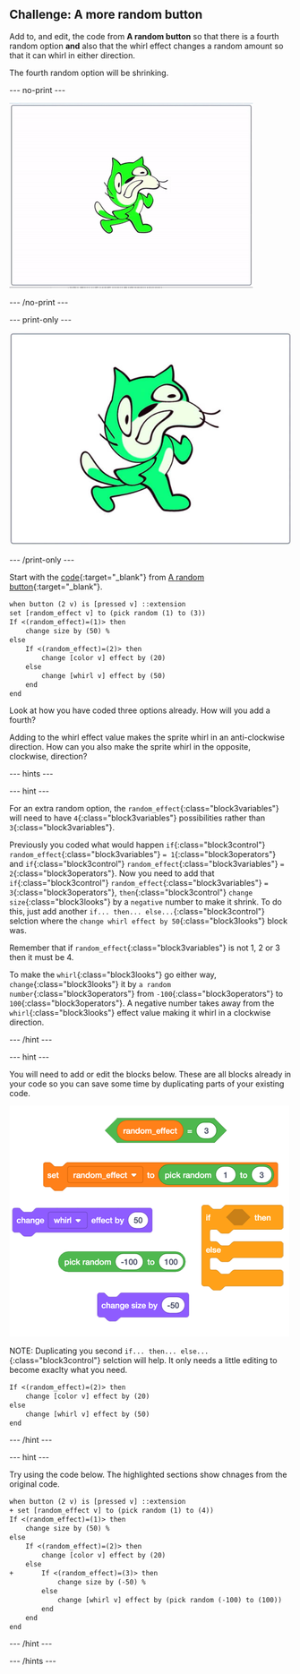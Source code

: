 ## Challenge: A more random button

Add to, and edit, the code from **A random button** so that there is a fourth random option **and** also that the whirl effect changes a random amount so that it can whirl in either direction.

The fourth random option will be shrinking.

--- no-print ---

![Random effects](images/moreRandom_completedTask.gif)

--- /no-print ---

--- print-only ---

![Random effects](images/moreRandom_completedTask.png)

--- /print-only ---

Start with the [code](http://rpf.io/p/en/button-switch-scratch-pi-get){:target="_blank"} from [A random button](http://rpf.io/p/en/button-switch-scratch-pi-get){:target="_blank"}.

```blocks3
when button (2 v) is [pressed v] ::extension
set [random_effect v] to (pick random (1) to (3))
If <(random_effect)=(1)> then
    change size by (50) %
else
    If <(random_effect)=(2)> then
        change [color v] effect by (20)
    else
        change [whirl v] effect by (50)
    end
end
```

Look at how you have coded three options already. How will you add a fourth?

Adding to the whirl effect value makes the sprite whirl in an anti-clockwise direction. How can you also make the sprite whirl in the opposite, clockwise, direction?

--- hints ---

--- hint ---

For an extra random option, the `random_effect`{:class="block3variables"} will need to have `4`{:class="block3variables"} possibilities rather than `3`{:class="block3variables"}.

Previously you coded what would happen `if`{:class="block3control"} `random_effect`{:class="block3variables"} `= 1`{:class="block3operators"} and `if`{:class="block3control"} `random_effect`{:class="block3variables"} `= 2`{:class="block3operators"}. Now you need to add that `if`{:class="block3control"} `random_effect`{:class="block3variables"} `= 3`{:class="block3operators"}, `then`{:class="block3control"} `change size`{:class="block3looks"} by a `negative` number to make it shrink. To do this, just add another `if... then... else...`{:class="block3control"} selction where the `change whirl effect by 50`{:class="block3looks"} block was.

Remember that if `random_effect`{:class="block3variables"} is not 1, 2 or 3 then it must be 4.

To make the `whirl`{:class="block3looks"} go either way, `change`{:class="block3looks"} it by `a random number`{:class="block3operators"} from `-100`{:class="block3operators"} to `100`{:class="block3operators"}. A negative number takes away from the `whirl`{:class="block3looks"} effect value making it whirl in a clockwise direction.

--- /hint ---

--- hint ---

You will need to add or edit the blocks below. These are all blocks already in your code so you can save some time by duplicating parts of your existing code.

![More random button challenge code parsons problem](images/moreRandom_Code_parsons.png)

NOTE: Duplicating you second `if... then... else...`{:class="block3control"} selction will help. It only needs a little editing to become exaclty what you need.

```blocks3
If <(random_effect)=(2)> then
    change [color v] effect by (20)
else
    change [whirl v] effect by (50)
end
```

--- /hint ---

--- hint ---

Try using the code below. The highlighted sections show chnages from the original code.

```blocks3
when button (2 v) is [pressed v] ::extension
+ set [random_effect v] to (pick random (1) to (4))
If <(random_effect)=(1)> then
    change size by (50) %
else
    If <(random_effect)=(2)> then
        change [color v] effect by (20)
    else
+       If <(random_effect)=(3)> then
            change size by (-50) %
        else
            change [whirl v] effect by (pick random (-100) to (100))
        end
    end
end
```

--- /hint ---

--- /hints ---
